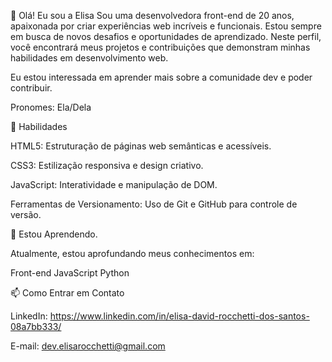 👋 Olá! Eu sou a Elisa
Sou uma desenvolvedora front-end de 20 anos, apaixonada por criar experiências web incríveis e funcionais. Estou sempre em busca de novos desafios e oportunidades de aprendizado. Neste perfil, você encontrará meus projetos e contribuições que demonstram minhas habilidades em desenvolvimento web.

Eu estou interessada em aprender mais sobre a comunidade dev e poder contribuir.

Pronomes: Ela/Dela


🚀 Habilidades

HTML5: Estruturação de páginas web semânticas e acessíveis.

CSS3: Estilização responsiva e design criativo.

JavaScript: Interatividade e manipulação de DOM.

Ferramentas de Versionamento: Uso de Git e GitHub para controle de versão.

🌱 Estou Aprendendo.

Atualmente, estou aprofundando meus conhecimentos em:

Front-end
JavaScript
Python

📫 Como Entrar em Contato

LinkedIn: https://www.linkedin.com/in/elisa-david-rocchetti-dos-santos-08a7bb333/

E-mail: dev.elisarocchetti@gmail.com
